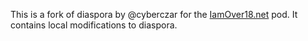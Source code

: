This is a fork of diaspora by @cyberczar for the [IamOver18.net](https://IamOver18.net) pod. It contains local modifications to diaspora.
